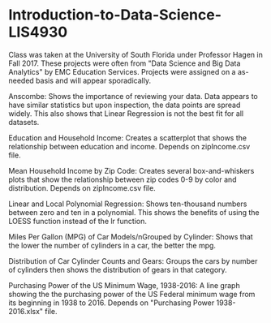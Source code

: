 # Introduction-to-Data-Science-LIS4930
Class was taken at the University of South Florida under Professor Hagen in
Fall 2017. These projects were often from "Data Science and Big Data Analytics"
by EMC Education Services. Projects were assigned on a as-needed basis and will
appear sporadically.

Anscombe: Shows the importance of reviewing your data. Data appears to have similar
statistics but upon inspection, the data points are spread widely. This also 
shows that Linear Regression is not the best fit for all datasets. 

Education and Household Income: Creates a scatterplot that shows the relationship between
education and income. Depends on zipIncome.csv file. 

Mean Household Income by Zip Code: Creates several box-and-whiskers plots that 
show the relationship between zip codes 0-9 by color and distribution. Depends 
on zipIncome.csv file. 

Linear and Local Polynomial Regression: Shows ten-thousand numbers between zero 
and ten in a polynomial. This shows the benefits of using the LOESS function
instead of the lr function. 

Miles Per Gallon (MPG) of Car Models/nGrouped by Cylinder: Shows that the lower
the number of cylinders in a car, the better the mpg.

Distribution of Car Cylinder Counts and Gears: Groups the cars by number of
cylinders then shows the distribution of gears in that category. 

Purchasing Power of the US Minimum Wage, 1938-2016: A line graph showing the the 
purchasing power of the US Federal minimum wage from its beginning in 1938 to 
2016. Depends on "Purchasing Power 1938-2016.xlsx" file. 

